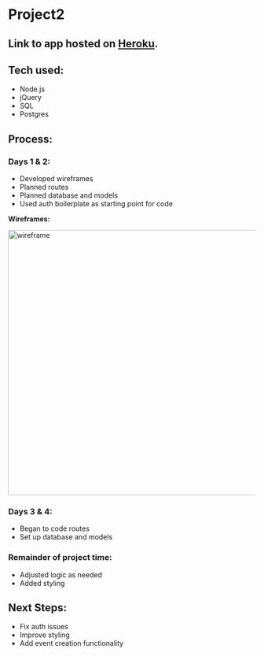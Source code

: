 # Project2

## Link to app hosted on [Heroku](https://makeanimpact.herokuapp.com/). 

## Tech used:
* Node.js
* jQuery
* SQL
* Postgres

## Process:

### Days 1 & 2: 
* Developed wireframes
* Planned routes
* Planned database and models
* Used auth boilerplate as starting point for code

**Wireframes:**

<img width="539" alt="wireframe" src="https://user-images.githubusercontent.com/26214106/31372568-42a09afa-ad4b-11e7-8f53-d82a8b5d1e40.png">

### Days 3 & 4: 
* Began to code routes 
* Set up database and models

### Remainder of project time:
* Adjusted logic as needed
* Added styling 

## Next Steps:

* Fix auth issues
* Improve styling
* Add event creation functionality

